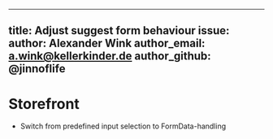  ---
 title:              Adjust suggest form behaviour
 issue:              
 author:             Alexander Wink
 author_email:       a.wink@kellerkinder.de
 author_github:      @jinnoflife
 ---
 # Storefront
 * Switch from predefined input selection to FormData-handling 
